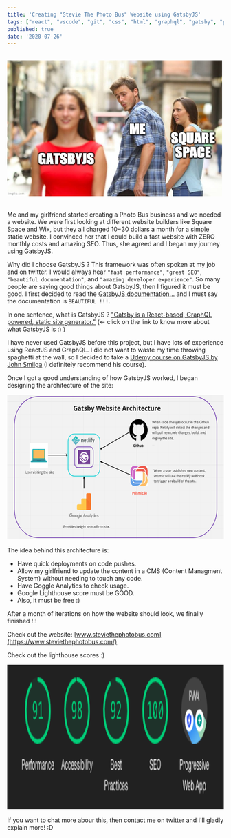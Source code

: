 ```yaml
---
title: 'Creating "Stevie The Photo Bus" Website using GatsbyJS'
tags: ["react", "vscode", "git", "css", "html", "graphql", "gatsby", "personalproject"]
published: true
date: '2020-07-26'
---
```

<br />
<img width="500px" height="315px" src="../src/images/gatsbyjsForTheWin.jpg"/>
<br />
<br />

Me and my girlfriend started creating a Photo Bus business and we needed a website. We were first looking at different website builders like Square Space and Wix, but they all charged $10-$30 dollars a month for a simple static website. I convinced her that I could build a fast website with ZERO monthly costs and amazing SEO. Thus, she agreed and I began my journey using GatsbyJS.

Why did I choose GatsbyJS ? This framework was often spoken at my job and on twitter. I would always hear `"fast performance"`, `"great SEO"`, `"beautiful documentation"`, and `"amazing developer experience"`. So many people are saying good things about GatsbyJS, then I figured it must be good. I first decided to read the [GatsbyJS documentation...](https://www.gatsbyjs.org/docs/) and I must say the documentation is `BEAUTIFUL !!!`. 

In one sentence, what is GatsbyJS ? ["Gatsby is a React-based, GraphQL powered, static site generator."](https://www.mediacurrent.com/blog/what-is-gatsbyjs/) (<- click on the link to know more about what GatsbyJS is :) )

I have never used GatsbyJS before this project, but I have lots of experience using ReactJS and GraphQL. I did not want to waste my time throwing spaghetti at the wall, so I decided to take a [Udemy course on GatsbyJS by John Smilga](https://www.udemy.com/share/101ZimAEQYdFlTTHw=/) (I definitely recommend his course).

Once I got a good understanding of how GatsbyJS worked, I began designing the architecture of the site:

<img width="520px" height="335px" src="../src/images/stevieTheBusArchitecture.png"/>
<br />

The idea behind this architecture is:
 * Have quick deployments on code pushes. 
 * Allow my girlfriend to update the content in a CMS (Content Managment System) without needing to touch any code. 
 * Have Goggle Analytics to check usage.
 * Google Lighthouse score must be GOOD.
 * Also, it must be free :)

After a month of iterations on how the website should look, we finally finished !!!

Check out the website: [www.steviethephotobus.com](https://www.steviethephotobus.com/)

Check out the lighthouse scores :)

<img width="520px" height="335px" src="../src/images/lighthouseScores.png"/>
<br />

If you want to chat more abour this, then contact me on twitter and I'll gladly explain more! :D
